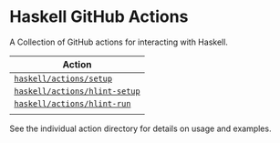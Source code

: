 # Haskell GitHub Actions

A Collection of GitHub actions for interacting with Haskell.

| Action                                         |
| ----------------------------------             |
| [`haskell/actions/setup`](./setup)             |
| [`haskell/actions/hlint-setup`](./hlint-setup) |
| [`haskell/actions/hlint-run`](./hlint-run)     |
|                                                |

See the individual action directory for details on usage and examples.
